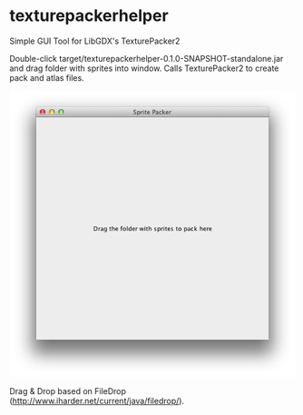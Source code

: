 texturepackerhelper
===================

Simple GUI Tool for LibGDX's TexturePacker2 

Double-click target/texturepackerhelper-0.1.0-SNAPSHOT-standalone.jar and drag folder with sprites into window. 
Calls TexturePacker2 to create pack and atlas files. 

![TexturePacker2 GUI](doc/screenshot.png "Optional title")

Drag & Drop based on FileDrop (http://www.iharder.net/current/java/filedrop/). 
